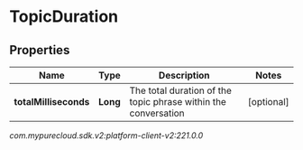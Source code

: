 # TopicDuration


## Properties

| Name | Type | Description | Notes |
| ------------ | ------------- | ------------- | ------------- |
| **totalMilliseconds** | **Long** | The total duration of the topic phrase within the conversation |  [optional] |




_com.mypurecloud.sdk.v2:platform-client-v2:221.0.0_
